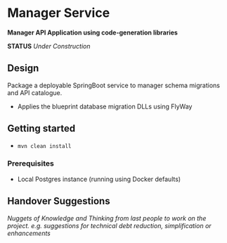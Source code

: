# Manager Service

**Manager API Application using code-generation libraries**

**STATUS** _Under Construction_


## Design

Package a deployable SpringBoot service to manager schema migrations and API catalogue.

* Applies the blueprint database migration DLLs using FlyWay


## Getting started

* `mvn clean install` 

### Prerequisites

* Local Postgres instance (running using Docker defaults)


## Handover Suggestions

_Nuggets of Knowledge and Thinking from last people to work on the project._
_e.g. suggestions for technical debt reduction, simplification or enhancements_


